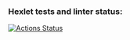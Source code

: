 ### Hexlet tests and linter status:
[![Actions Status](https://github.com/EweParo4ky/frontend-project-46/workflows/hexlet-check/badge.svg)](https://github.com/EweParo4ky/frontend-project-46/actions)